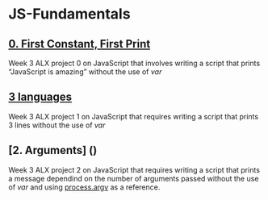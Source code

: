 # JS-Fundamentals

## [0. First Constant, First Print](https://github.com/The-Motolani/JS-Fundamentals/blob/main/0-javascript_is_amazing.js)
Week 3 ALX project 0 on JavaScript that involves writing a script that prints “JavaScript is amazing” without the use of *var*

## [3 languages](https://github.com/The-Motolani/JS-Fundamentals/blob/main/1-multi_languages.js)
Week 3 ALX project 1 on JavaScript that requires writing a script that prints 3 lines without the use of *var*

## [2. Arguments] ()
Week 3 ALX project 2 on JavaScript that requires writing a script that prints a message dependind on the number of arguments passed without the use of *var* and using [process.argv](https://nodejs.org/api/process.html#process_process_argv) as a reference.
